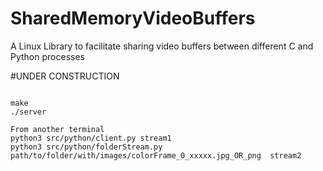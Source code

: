 # SharedMemoryVideoBuffers
A Linux Library to facilitate sharing video buffers between different C and Python processes

#UNDER CONSTRUCTION

```

make 
./server

From another terminal
python3 src/python/client.py stream1
python3 src/python/folderStream.py path/to/folder/with/images/colorFrame_0_xxxxx.jpg_OR_png  stream2



```
